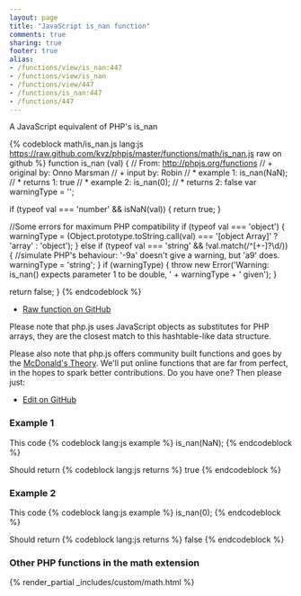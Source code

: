 ```yaml
---
layout: page
title: "JavaScript is_nan function"
comments: true
sharing: true
footer: true
alias:
- /functions/view/is_nan:447
- /functions/view/is_nan
- /functions/view/447
- /functions/is_nan:447
- /functions/447
---
```

<!-- Generated by Rakefile:build -->
A JavaScript equivalent of PHP's is_nan

{% codeblock math/is_nan.js lang:js https://raw.github.com/kvz/phpjs/master/functions/math/is_nan.js raw on github %}
function is_nan (val) {
  // From: http://phpjs.org/functions
  // +   original by: Onno Marsman
  // +      input by: Robin
  // *     example 1: is_nan(NaN);
  // *     returns 1: true
  // *     example 2: is_nan(0);
  // *     returns 2: false
  var warningType = '';

  if (typeof val === 'number' && isNaN(val)) {
    return true;
  }

  //Some errors for maximum PHP compatibility
  if (typeof val === 'object') {
    warningType = (Object.prototype.toString.call(val) === '[object Array]' ? 'array' : 'object');
  }
  else if (typeof val === 'string' && !val.match(/^[\+\-]?\d/)) {
    //simulate PHP's behaviour: '-9a' doesn't give a warning, but 'a9' does.
    warningType = 'string';
  }
  if (warningType) {
    throw new Error('Warning: is_nan() expects parameter 1 to be double, ' + warningType + ' given');
  }

  return false;
}
{% endcodeblock %}

 - [Raw function on GitHub](https://github.com/kvz/phpjs/blob/master/functions/math/is_nan.js)

Please note that php.js uses JavaScript objects as substitutes for PHP arrays, they are 
the closest match to this hashtable-like data structure. 

Please also note that php.js offers community built functions and goes by the 
[McDonald's Theory](https://medium.com/what-i-learned-building/9216e1c9da7d). We'll put online 
functions that are far from perfect, in the hopes to spark better contributions. 
Do you have one? Then please just: 

 - [Edit on GitHub](https://github.com/kvz/phpjs/edit/master/functions/math/is_nan.js)

### Example 1
This code
{% codeblock lang:js example %}
is_nan(NaN);
{% endcodeblock %}

Should return
{% codeblock lang:js returns %}
true
{% endcodeblock %}

### Example 2
This code
{% codeblock lang:js example %}
is_nan(0);
{% endcodeblock %}

Should return
{% codeblock lang:js returns %}
false
{% endcodeblock %}


### Other PHP functions in the math extension
{% render_partial _includes/custom/math.html %}

